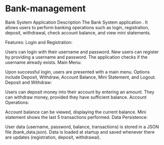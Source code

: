 # Bank-management

Bank System Application Description
The Bank System application . It allows users to perform banking operations such as login, registration, deposit, withdrawal, check account balance, and view mini statements.

Features:
Login and Registration:

Users can login with their username and password.
New users can register by providing a username and password. The application checks if the username already exists.
Main Menu:

Upon successful login, users are presented with a main menu.
Options include Deposit, Withdraw, Account Balance, Mini Statement, and Logout.
Deposit and Withdraw:

Users can deposit money into their account by entering an amount.
They can withdraw money, provided they have sufficient balance.
Account Operations:

Account balance can be viewed, displaying the current balance.
Mini statement shows the last 5 transactions performed.
Data Persistence:

User data (username, password, balance, transactions) is stored in a JSON file (bank_data.json).
Data is loaded at startup and saved whenever there are updates (registration, deposit, withdrawal).
